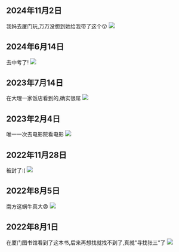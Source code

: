 
## 2024年11月2日
我妈去厦门玩,万万没想到她给我带了这个😮
![](/img-note/2024/1102/B1545C1A5554995BE20869AAFEE6AFC8.jpg)

## 2024年6月14日
去中考了!
![](/img-note/2024/0614/A.jpg)

## 2023年7月14日
在大理一家饭店看到的,确实很屌
![](/img-note/2023/0714/9ADAAEFABB702043B0F441BFD8C08E0D.jpg)

## 2023年2月4日
唯一一次去电影院看电影
![](/img-note/2023/0204/8E187E99760819F78489967376D75D35.jpg)

## 2022年11月28日
被封了:(
![](/img-note/2022/1128/A54F6136CC17486A4C084742C0BD9D08.jpg)

## 2022年8月5日
南方这蜗牛真大😨
![](/img-note/2022/0805/A181E5863306EC272F5D4D03609CA765.jpg)

## 2022年8月1日
在厦门图书馆看到了这本书,后来再想找就找不到了,真就"寻找张三"了
![](/img-note/2022/0801/E267105D3B7383D7E6926282ADC99E20.jpg)



